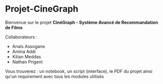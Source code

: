 # Projet-CineGraph

Bienvenue sur le projet **CinéGraph - Système Avancé de Recommandation de Films**


Collaborateurs : 
- Anaïs Assogane
- Amina Addi
- Kilian Meddas
- Nathan Prigent


Vous trouverez : un notebook, un script (interface), le PDF du projet ainsi qu'un requirement avec tous les modules utilisés
